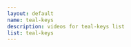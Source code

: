 ```yaml
--- 
layout: default
name: teal-keys
description: videos for teal-keys list
list: teal-keys
---
```


<div class="player">
<div id="player"><!-- "https://www.youtube.com/watch?v={{site.data.lists[page.list][0]}}" --></div>
</div>

